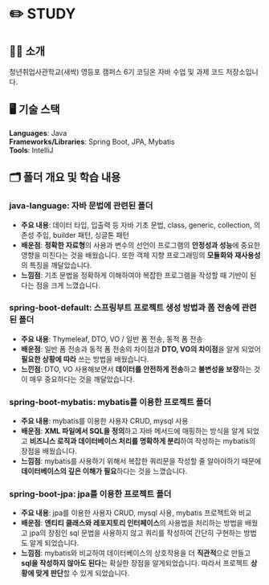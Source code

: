 # ✏️ STUDY

## 👋🏻 소개
청년취업사관학교(새싹) 영등포 캠퍼스 6기 코딩온 자바 수업 및 과제 코드 저장소입니다.

## 🖥️ 기술 스택
**Languages**: Java <br>
**Frameworks/Libraries**: Spring Boot, JPA, Mybatis <br>
**Tools**: IntelliJ <br>

## 🗂️ 폴더 개요 및 학습 내용
### java-language: 자바 문법에 관련된 폴더
- **주요 내용**: 데이터 타입, 입출력 등 자바 기초 문법, class, generic, collection, 의존성 주입, builder 패턴, 싱글톤 패턴
- **배운점**: **정확한 자료형**의 사용과 변수의 선언이 프로그램의 **안정성과 성능**에 중요한 영향을 미친다는 것을 배웠습니다. 또한 객체 지향 프로그래밍의 **모듈화와 재사용성**의 특징을 깨달았습니다.
- **느낌점**: 기초 문법을 정확하게 이해하여야 복잡한 프로그램을 작성할 때 기반이 된다는 점을 크게 느꼈습니다.

### spring-boot-default: 스프링부트 프로젝트 생성 방법과 폼 전송에 관련된 폴더
- **주요 내용**: Thymeleaf, DTO, VO / 일반 폼 전송, 동적 폼 전송
- **배운점**: 일반 폼 전송과 동적 폼 전송의 차이점과 **DTO, VO의 차이점**을 알게 되었어 **필요한 상황에 따라** 쓰는 방법을 배웠습니다.
- **느낀점**: DTO, VO 사용해보면서 **데이터를 안전하게 전송**하고 **불변성을 보장**하는 것이 매우 중요하다는 것을 깨달았습니다.

### spring-boot-mybatis: mybatis를 이용한 프로젝트 폴더
- **주요 내용**: mybatis를 이용한 사용자 CRUD, mysql 사용
- **배운점**: **XML 파일에서 SQL을 정의**하고 자바 메서드에 매핑하는 방식을 알게 되었고 **비즈니스 로직과 데이터베이스 처리를 명확하게 분리**하여 작성하는 mybatis의 장점을 배웠습니다.
- **느낌점**: mybatis를 사용하기 위해서 복잡한 쿼리문을 작성할 줄 알아야하기 때문에 **데이터베이스의 깊은 이해가 필요**하다는 것을 느꼈습니다.

### spring-boot-jpa: jpa를 이용한 프로젝트 폴더
  - **주요 내용**: jpa를 이용한 사용자 CRUD, mysql 사용, mybatis 프로젝트와 비교
  - **배운점**: **엔티티 클래스와 레포지토리 인터페이스**의 사용법을 처리하는 방법을 배웠고 jpa의 장점인 sql 문법을 사용하지 않고 쿼리를 작성하여 간단히 구현하는 방법도 알게 되었습니다.
  - **느낌점**: mybatis와 비교하여 데이터베이스의 상호작용을 더 **직관적**으로 만들고 **sql을 작성하지 않아도 된다**는 확실한 장점을 알게되었습니다. 따라서 프로젝트 **상황에 맞게 판단**할 수 있게 되었습니다.
